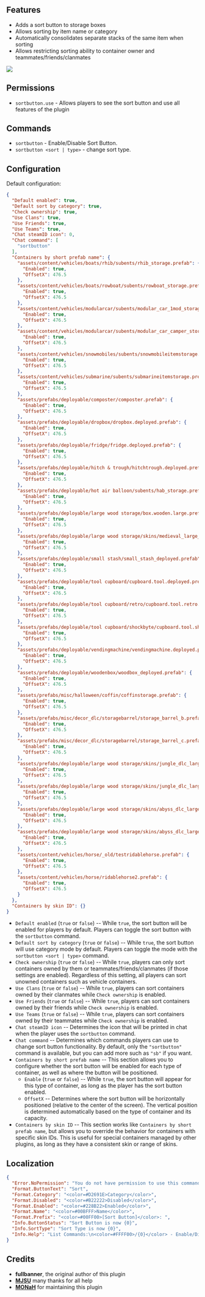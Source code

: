 ## Features

- Adds a sort button to storage boxes
- Allows sorting by item name or category
- Automatically consolidates separate stacks of the same item when sorting
- Allows restricting sorting ability to container owner and teammates/friends/clanmates

![](https://i.imgur.com/dPeNv8G.png)

## Permissions

* `sortbutton.use` - Allows players to see the sort button and use all features of the plugin

## Commands

* `sortbutton` - Enable/Disable Sort Button.
* `sortbutton <sort | type>` - change sort type.

## Configuration

Default configuration:

```json
{
  "Default enabled": true,
  "Default sort by category": true,
  "Check ownership": true,
  "Use Clans": true,
  "Use Friends": true,
  "Use Teams": true,
  "Chat steamID icon": 0,
  "Chat command": [
    "sortbutton"
  ],
  "Containers by short prefab name": {
    "assets/content/vehicles/boats/rhib/subents/rhib_storage.prefab": {
      "Enabled": true,
      "OffsetX": 476.5
    },
    "assets/content/vehicles/boats/rowboat/subents/rowboat_storage.prefab": {
      "Enabled": true,
      "OffsetX": 476.5
    },
    "assets/content/vehicles/modularcar/subents/modular_car_1mod_storage.prefab": {
      "Enabled": true,
      "OffsetX": 476.5
    },
    "assets/content/vehicles/modularcar/subents/modular_car_camper_storage.prefab": {
      "Enabled": true,
      "OffsetX": 476.5
    },
    "assets/content/vehicles/snowmobiles/subents/snowmobileitemstorage.prefab": {
      "Enabled": true,
      "OffsetX": 476.5
    },
    "assets/content/vehicles/submarine/subents/submarineitemstorage.prefab": {
      "Enabled": true,
      "OffsetX": 476.5
    },
    "assets/prefabs/deployable/composter/composter.prefab": {
      "Enabled": true,
      "OffsetX": 476.5
    },
    "assets/prefabs/deployable/dropbox/dropbox.deployed.prefab": {
      "Enabled": true,
      "OffsetX": 476.5
    },
    "assets/prefabs/deployable/fridge/fridge.deployed.prefab": {
      "Enabled": true,
      "OffsetX": 476.5
    },
    "assets/prefabs/deployable/hitch & trough/hitchtrough.deployed.prefab": {
      "Enabled": true,
      "OffsetX": 476.5
    },
    "assets/prefabs/deployable/hot air balloon/subents/hab_storage.prefab": {
      "Enabled": true,
      "OffsetX": 476.5
    },
    "assets/prefabs/deployable/large wood storage/box.wooden.large.prefab": {
      "Enabled": true,
      "OffsetX": 476.5
    },
    "assets/prefabs/deployable/large wood storage/skins/medieval_large_wood_box/medieval.box.wooden.large.prefab": {
      "Enabled": true,
      "OffsetX": 476.5
    },
    "assets/prefabs/deployable/small stash/small_stash_deployed.prefab": {
      "Enabled": true,
      "OffsetX": 476.5
    },
    "assets/prefabs/deployable/tool cupboard/cupboard.tool.deployed.prefab": {
      "Enabled": true,
      "OffsetX": 476.5
    },
    "assets/prefabs/deployable/tool cupboard/retro/cupboard.tool.retro.deployed.prefab": {
      "Enabled": true,
      "OffsetX": 476.5
    },
    "assets/prefabs/deployable/tool cupboard/shockbyte/cupboard.tool.shockbyte.deployed.prefab": {
      "Enabled": true,
      "OffsetX": 476.5
    },
    "assets/prefabs/deployable/vendingmachine/vendingmachine.deployed.prefab": {
      "Enabled": true,
      "OffsetX": 476.5
    },
    "assets/prefabs/deployable/woodenbox/woodbox_deployed.prefab": {
      "Enabled": true,
      "OffsetX": 476.5
    },
    "assets/prefabs/misc/halloween/coffin/coffinstorage.prefab": {
      "Enabled": true,
      "OffsetX": 476.5
    },
    "assets/prefabs/misc/decor_dlc/storagebarrel/storage_barrel_b.prefab": {
      "Enabled": true,
      "OffsetX": 476.5
    },
    "assets/prefabs/misc/decor_dlc/storagebarrel/storage_barrel_c.prefab": {
      "Enabled": true,
      "OffsetX": 476.5
    },
    "assets/prefabs/deployable/large wood storage/skins/jungle_dlc_large_wood_box/jungle_dlc_storage_horizontal/wicker_barrel.prefab": {
      "Enabled": true,
      "OffsetX": 476.5
    },
    "assets/prefabs/deployable/large wood storage/skins/jungle_dlc_large_wood_box/jungle_dlc_storage_vertical/bamboo_barrel.prefab": {
      "Enabled": true,
      "OffsetX": 476.5
    },
    "assets/prefabs/deployable/large wood storage/skins/abyss_dlc_large_wood_box/abyss_dlc_storage_vertical/abyss_barrel_vertical.prefab": {
      "Enabled": true,
      "OffsetX": 476.5
    },
    "assets/prefabs/deployable/large wood storage/skins/abyss_dlc_large_wood_box/abyss_dlc_storage_horizontal/abyss_barrel_horizontal.prefab": {
      "Enabled": true,
      "OffsetX": 476.5
    },
    "assets/content/vehicles/horse/_old/testridablehorse.prefab": {
      "Enabled": true,
      "OffsetX": 476.5
    },
    "assets/content/vehicles/horse/ridablehorse2.prefab": {
      "Enabled": true,
      "OffsetX": 476.5
    }
  },
  "Containers by skin ID": {}
}
```

- `Default enabled` (`true` or `false`) -- While `true`, the sort button will be enabled for players by default. Players can toggle the sort button with the `sortbutton` command.
- `Default sort by category` (`true` or `false`) -- While `true`, the sort button will use category mode by default. Players can toggle the mode with the `sortbutton <sort | type>` command.
- `Check ownership` (`true` or `false`) -- While `true`, players can only sort containers owned by them or teammates/friends/clanmates (if those settings are enabled). Regardless of this setting, all players can sort unowned containers such as vehicle containers.
- `Use Clans` (`true` or `false`) -- While `true`, players can sort containers owned by their clanmates while `Check ownership` is enabled.
- `Use Friends` (`true` or `false`) -- While `true`, players can sort containers owned by their friends while `Check ownership` is enabled.
- `Use Teams` (`true` or `false`) -- While `true`, players can sort containers owned by their teammates while `Check ownership` is enabled.
- `Chat steamID icon` -- Determines the icon that will be printed in chat when the player uses the `sortbutton` command.
- `Chat command` -- Determines which commands players can use to change sort button functionality. By default, only the `"sortbutton"` command is available, but you can add more such as `"sb"` if you want.
- `Containers by short prefab name` -- This section allows you to configure whether the sort button will be enabled for each type of container, as well as where the button will be positioned.
  - `Enable` (`true` or `false`) -- While `true`, the sort button will appear for this type of container, as long as the player has the sort button enabled.
  - `OffsetX` -- Determines where the sort button will be horizontally positioned (relative to the center of the screen). The vertical position is determined automatically based on the type of container and its capacity.
- `Containers by skin ID` -- This section works like `Containers by short prefab name`, but allows you to override the behavior for containers with specific skin IDs. This is useful for special containers managed by other plugins, as long as they have a consistent skin or range of skins.

## Localization

```json
{
  "Error.NoPermission": "You do not have permission to use this command",
  "Format.ButtonText": "Sort",
  "Format.Category": "<color=#D2691E>Category</color>",
  "Format.Disabled": "<color=#B22222>Disabled</color>",
  "Format.Enabled": "<color=#228B22>Enabled</color>",
  "Format.Name": "<color=#00BFFF>Name</color>",
  "Format.Prefix": "<color=#00FF00>[Sort Button]</color>: ",
  "Info.ButtonStatus": "Sort Button is now {0}",
  "Info.SortType": "Sort Type is now {0}",
  "Info.Help": "List Commands:\n<color=#FFFF00>/{0}</color> - Enable/Disable Sort Button.\n<color=#FFFF00>/{0} <sort | type></color> - change sort type."
}
```

## Credits

* **fullbanner**, the original author of this plugin
* [**MJSU**](https://umod.org/user/MJSU) many thanks for all help
* [**MONaH**](https://umod.org/user/MONaH) for maintaining this plugin

